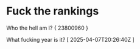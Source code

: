# Fuck the rankings

Who the hell am I?
{ 23800960 }

What fucking year is it?
[ 2025-04-07T20:26:40Z ]
